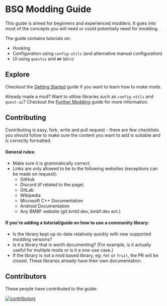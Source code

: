 # BSQ Modding Guide

This guide is aimed for beginners and experienced modders. It goes into most of the concepts you will need or could potentially need for modding.

The guide contains tutorials on:

- Hooking
- Configuration using `config-utils` (and alternative manual configuration)
- UI using `questui` and **or** `QUCv2`

## Explore

Checkout the [Getting Started](/gs/) guide if you want to learn how to make mods.

Already made a mod? Want to utilise libraries such as `config-utils` and `quest-ui`? Checkout the [Further Modding](/fm/) guide for more information.

## Contributing

Contributing is easy, fork, write and pull request - there are few checklists you should follow to make sure the content you want to add is suitable and is correctly formatted.

#### General rules:

- Make sure it is grammatically correct.
- Links are only allowed to be to the following websites (exceptions can be made on request):
  - GitHub
  - Discord (if related to the page)
  - GitLab
  - Wikipedia
  - Microsoft C++ Documentation
  - Android Documentation
  - Any BMBF website (git.bmbf.dev, bmbf.dev ect.)

#### If you're adding a tutorial/guide on how to use a community library:

- Is the library kept up-to-date relatively quickly with new supported modding versions?
- Is it a library that is worth documenting? (For example, is it actually useful for multiple mods or is it a one-use case.)
- If the library is not a mod based library, eg: `fmt` or `fruit`, the PR will be closed. These libraries already have their own documentation.

## Contributors

These people have contributed to the guide:

<a href="https://github.com/cal117/bsqmg/graphs/contributors">
  <img src="https://contrib.rocks/image?repo=cal117/bsqmg"  alt="contributors"/>
</a>



